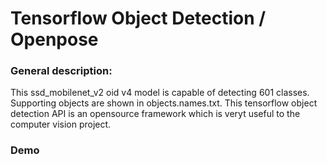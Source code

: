# Tensorflow Object Detection / Openpose

### General description: 
This ssd_mobilenet_v2 oid v4 model is capable of detecting 601 classes. Supporting objects are shown in objects.names.txt. This tensorflow object detection API is an opensource framework which is veryt useful to the computer vision project. 

### Demo



